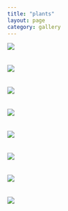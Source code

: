 ```yaml
---
title: "plants"
layout: page
category: gallery
---
```



![](/figures/Image-1.jpg)
\
\
\
![](/figures/Image-2.jpg)
\
\
\
![](/figures/Image-3.jpg)
\
\
\
![](/figures/Image-4.jpg)
\
\
\
![](/figures/Image-5.jpg)
\
\
\
![](/figures/Image-6.jpg)
\
\
\
![](/figures/Image-7.jpg)
\
\
\
![](/figures/Image-8.jpg)
